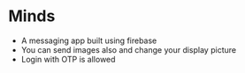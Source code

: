 # Minds
* A messaging app built using firebase 
* You can send images also and change your display picture
* Login with OTP is allowed
